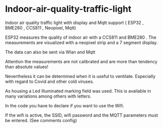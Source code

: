 # Indoor-air-quality-traffic-light
Indoor air quality traffic light with display and Mqtt support ( ESP32 , BME280 , CCS811 , Neopixel, Mqtt)  

ESP32 measures the quality of indoor air with a CCS811 and BME280 . The measurements are visualized with a neopixel strip and a 7 segment display.

The data can also be sent via Wlan and Mqtt 

Attention the measurements are not calibrated and are more than tendency than absolute values!

Nevertheless it can be determined when it is useful to ventilate. Especially with regard to Covid and other cold viruses. 

As housing a Led Illuminated marking field was used. This is available in many variations among others with letters.

In the code you have to declare if you want to use the Wifi.

If the wifi is active, the SSID, wifi password and the MQTT parameters must be entered. (See comments config)


